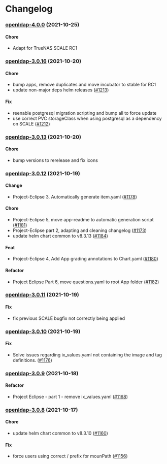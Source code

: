 # Changelog<br>


<a name="openldap-4.0.0"></a>
### [openldap-4.0.0](https://github.com/truecharts/apps/compare/openldap-3.0.16...openldap-4.0.0) (2021-10-25)

#### Chore

* Adapt for TrueNAS SCALE RC1



<a name="openldap-3.0.16"></a>
### [openldap-3.0.16](https://github.com/truecharts/apps/compare/openldap-3.0.13...openldap-3.0.16) (2021-10-20)

#### Chore

* bump apps, remove duplicates and move incubator to stable for RC1
* update non-major deps helm releases ([#1213](https://github.com/truecharts/apps/issues/1213))

#### Fix

* reenable postgresql migration scripting and bump all to force update
* use correct PVC storageClass when using postgresql as a dependency on SCALE ([#1212](https://github.com/truecharts/apps/issues/1212))



<a name="openldap-3.0.13"></a>
### [openldap-3.0.13](https://github.com/truecharts/apps/compare/openldap-3.0.12...openldap-3.0.13) (2021-10-20)

#### Chore

* bump versions to rerelease and fix icons



<a name="openldap-3.0.12"></a>
### [openldap-3.0.12](https://github.com/truecharts/apps/compare/openldap-3.0.11...openldap-3.0.12) (2021-10-19)

#### Change

* Project-Eclipse 3, Automatically generate item.yaml ([#1178](https://github.com/truecharts/apps/issues/1178))

#### Chore

* Project-Eclipse 5, move app-readme to automatic generation script ([#1181](https://github.com/truecharts/apps/issues/1181))
* Project-Eclipse part 2, adapting and cleaning changelog ([#1173](https://github.com/truecharts/apps/issues/1173))
* update helm chart common to v8.3.13 ([#1184](https://github.com/truecharts/apps/issues/1184))

#### Feat

* Project-Eclipse 4, Add App grading annotations to Chart.yaml ([#1180](https://github.com/truecharts/apps/issues/1180))

#### Refactor

* Project Eclipse Part 6, move questions.yaml to root App folder ([#1182](https://github.com/truecharts/apps/issues/1182))



<a name="openldap-3.0.11"></a>
### [openldap-3.0.11](https://github.com/truecharts/apps/compare/openldap-3.0.10...openldap-3.0.11) (2021-10-19)

#### Fix

* fix previous SCALE bugfix not correctly being applied



<a name="openldap-3.0.10"></a>
### [openldap-3.0.10](https://github.com/truecharts/apps/compare/openldap-3.0.9...openldap-3.0.10) (2021-10-19)

#### Fix

* Solve issues regarding ix_values.yaml not containing the image and tag definitions. ([#1176](https://github.com/truecharts/apps/issues/1176))



<a name="openldap-3.0.9"></a>
### [openldap-3.0.9](https://github.com/truecharts/apps/compare/openldap-3.0.8...openldap-3.0.9) (2021-10-18)

#### Refactor

* Project Eclipse - part 1 - remove ix_values.yaml ([#1168](https://github.com/truecharts/apps/issues/1168))



<a name="openldap-3.0.8"></a>
### [openldap-3.0.8](https://github.com/truecharts/apps/compare/openldap-3.0.7...openldap-3.0.8) (2021-10-17)

#### Chore

* update helm chart common to v8.3.10 ([#1160](https://github.com/truecharts/apps/issues/1160))

#### Fix

* force users using correct / prefix for mounPath ([#1156](https://github.com/truecharts/apps/issues/1156))



